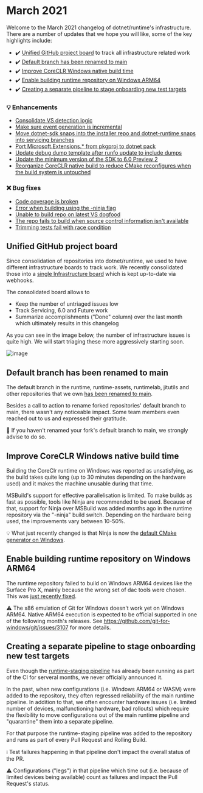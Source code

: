# March 2021

Welcome to the March 2021 changelog of dotnet/runtime's infrastructure. There are a number of updates that we hope you will like, some of the key highlights include:
- :heavy_check_mark: [Unified GitHub project board](#unified-github-project-board) to track all infrastructure related work
- :heavy_check_mark: [Default branch has been renamed to main](#default-branch-has-been-renamed-to-main)
- :heavy_check_mark: [Improve CoreCLR Windows native build time](#improve-coreclr-windows-native-build-time)
- :heavy_check_mark: [Enable building runtime repository on Windows ARM64](#enable-building-runtime-repository-on-windows-arm64)
- :heavy_check_mark: [Creating a separate pipeline to stage onboarding new test targets](#creating-a-separate-pipeline-to-stage-onboarding-new-test-targets)

### :bulb: Enhancements
- [Consolidate VS detection logic](https://github.com/dotnet/runtime/pull/49593)
- [Make sure event generation is incremental](https://github.com/dotnet/runtime/pull/48903)
- [Move dotnet-sdk snaps into the installer repo and dotnet-runtime snaps into servicing branches](https://github.com/dotnet/runtime/issues/49374)
- [Port Microsoft.Extensions.* from pkgproj to dotnet pack](https://github.com/dotnet/runtime/pull/48385)
- [Update debug dump template after runfo update to include dumps](https://github.com/dotnet/runtime/pull/49183)
- [Update the minimum version of the SDK to 6.0 Preview 2](https://github.com/dotnet/runtime/pull/50084)
- [Reorganize CoreCLR native build to reduce CMake reconfigures when the build system is untouched](https://github.com/dotnet/runtime/pull/49906)

### :x: Bug fixes
- [Code coverage is broken](https://github.com/dotnet/runtime/issues/49172)
- [Error when building using the -ninja flag](https://github.com/dotnet/runtime/issues/47314)
- [Unable to build repo on latest VS dogfood](https://github.com/dotnet/runtime/issues/49646)
- [The repo fails to build when source control information isn't available](https://github.com/dotnet/runtime/issues/47130)
- [Trimming tests fail with race condition](https://github.com/dotnet/runtime/issues/40398)

## Unified GitHub project board
Since consolidation of repositories into dotnet/runtime, we used to have different infrastructure boards to track work. We recently consolidated those into a [single Infrastructure board](https://github.com/dotnet/runtime/projects/26) which is kept up-to-date via webhooks.

The consolidated board allows to
- Keep the number of untriaged issues low
- Track Servicing, 6.0 and Future work
- Summarize accomplishments ("Done" column) over the last month which ultimately results in this changelog

As you can see in the image below, the number of infrastructure issues is quite high. We will start triaging these more aggressively starting soon.

![image](https://user-images.githubusercontent.com/7412651/112136833-cd130900-8bcf-11eb-95a3-d632fcafa496.png)

## Default branch has been renamed to main
The default branch in the runtime, runtime-assets, runtimelab, jitutils and other repositories that we own [has been renamed to main](https://github.com/dotnet/runtime/issues/48357).

Besides a call to action to rename forked repositories' default branch to main, there wasn't any noticeable impact. Some team members even reached out to us and expressed their gratitude.

:memo: If you haven't renamed your fork's default branch to main, we strongly advise to do so.

## Improve CoreCLR Windows native build time
Building the CoreClr runtime on Windows was reported as unsatisfying, as the build takes quite long (up to 30 minutes depending on the hardware used) and it makes the machine unusable during that time.

MSBuild's support for effective parallelisation is limited. To make builds as fast as possible, tools like Ninja are recommended to be used. Because of that, support for Ninja over MSBuild was added months ago in the runtime repository via the "-ninja" build switch. Depending on the hardware being used, the improvements vary between 10-50%.

:bulb: What just recently changed is that Ninja is now the [default CMake generator on Windows](https://github.com/dotnet/runtime/pull/49715).

## Enable building runtime repository on Windows ARM64
The runtime repository failed to build on Windows ARM64 devices like the Surface Pro X, mainly because the wrong set of dac tools were chosen. This was  [just recently fixed](https://github.com/dotnet/runtime/pull/49864).

:warning: The x86 emulation of Git for Windows doesn't work yet on Windows ARM64. Native ARM64 execution is expected to be official supported in one of the following month's releases. See https://github.com/git-for-windows/git/issues/3107 for more details.

## Creating a separate pipeline to stage onboarding new test targets
Even though the [runtime-staging pipeline](https://dnceng.visualstudio.com/public/_build?definitionId=924) has already been running as part of the CI for serveral months, we never officially announced it.

In the past, when new configurations (i.e. Windows ARM64 or WASM) were added to the repository, they often regressed reliability of the main runtime pipeline. In addition to that, we often encounter hardware issues (i.e. limited number of devices, malfunctioning hardware, bad rollouts) which require the flexibility to move configurations out of the main runtime pipeline and "quarantine" them into a separate pipeline.

For that purpose the runtime-staging pipeline was added to the repository and runs as part of every Pull Request and Rolling Build.

:information_source: Test failures happening in that pipeline don't impact the overall status of the PR.

:warning: Configurations ("legs") in that pipeline which time out (i.e. because of limited devices being available) count as failures and impact the Pull Request's status.
